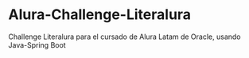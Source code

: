 # Alura-Challenge-Literalura
Challenge Literalura para el cursado de Alura Latam de Oracle, usando Java-Spring Boot
